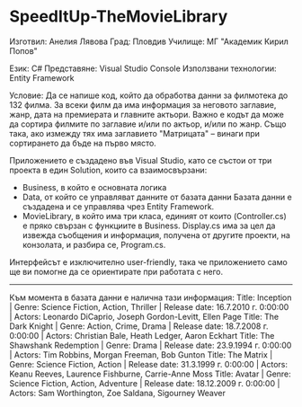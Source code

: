 # SpeedItUp-TheMovieLibrary
Изготвил: Анелия Лявова
Град: Пловдив
Училище: МГ "Академик Кирил Попов"

Език: C#
Представяне: Visual Studio Console
Използвани технологии: Entity Framework

Условие: Да се напише код, който да обработва данни за филмотека до 132 филма. За всеки филм да има информация за неговото заглавие, жанр, дата на премиерата и главните актьори. Важно е кодът да може да сортира филмите по заглавие и/или по актьор, и/или по жанр. Също така, ако измежду тях има заглавието "Матрицата" – винаги при сортирането да бъде на първо място.

Приложението е създадено във Visual Studio, като се състои от три проекта в един Solution, които са взаимосвързани:
 - Business, в който е основната логика 
 - Data, от който се управляват данните от базата данни
Базата данни е създадена и се управлява чрез Entity Framework.
 - MovieLibrary, в който има три класа, единият от които (Controller.cs) е пряко свързан с функциите в Business. Display.cs има за цел да извежда съобщения и информация, получена от другите проекти, на конзолата, и разбира се, Program.cs.

Интерфейсът е изключително user-friendly, така че приложението само ще ви помогне да се ориентирате при работата с него.


---------------------------------------------------------------------------------------------------------------------------------------------------------
Към момента в базата данни е налична тази информация:
Title: Inception | Genre: Science Fiction, Action, Thriller | Release date: 16.7.2010 г. 0:00:00 | Actors: Leonardo DiCaprio, Joseph Gordon-Levitt, Ellen Page
Title: The Dark Knight | Genre: Action, Crime, Drama | Release date: 18.7.2008 г. 0:00:00 | Actors: Christian Bale, Heath Ledger, Aaron Eckhart
Title: The Shawshank Redemption | Genre: Drama | Release date: 23.9.1994 г. 0:00:00 | Actors: Tim Robbins, Morgan Freeman, Bob Gunton
Title: The Matrix | Genre: Science Fiction, Action | Release date: 31.3.1999 г. 0:00:00 | Actors: Keanu Reeves, Laurence Fishburne, Carrie-Anne Moss
Title: Avatar | Genre: Science Fiction, Action, Adventure | Release date: 18.12.2009 г. 0:00:00 | Actors: Sam Worthington, Zoe Saldana, Sigourney Weaver


